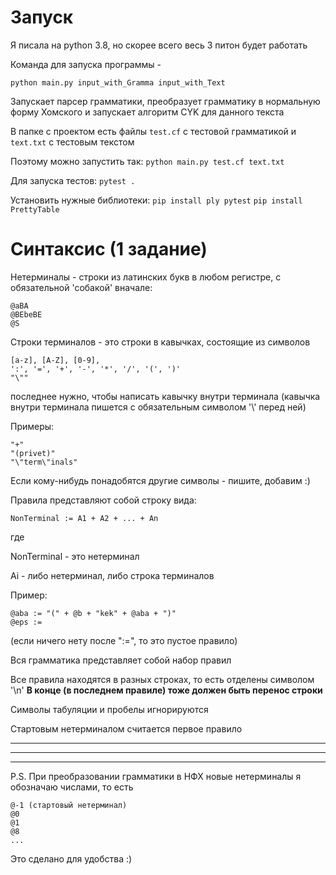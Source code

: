 # Запуск
Я писала на python 3.8, но скорее всего весь 3 питон будет работать 


Команда для запуска программы -  

`python main.py input_with_Gramma input_with_Text`

Запускает парсер грамматики, преобразует грамматику в нормальную форму Хомского 
и запускает алгоритм CYK для данного текста

В папке с проектом есть файлы `test.cf` с тестовой грамматикой и `text.txt` с тестовым текстом 

Поэтому можно запустить так:
`python main.py test.cf text.txt`


Для запуска тестов:
`pytest .`


Установить нужные библиотеки:
`pip install ply pytest`
`pip install PrettyTable`

#  Cинтаксис (1 задание)
Нетерминалы - строки из латинских букв в любом регистре, с обязательной 'собакой' вначале:

```
@aBA
@BEbeBE
@S
```

Строки терминалов - это строки в кавычках, состоящие из символов 
```
[a-z], [A-Z], [0-9],
':', '=', '+', '-', '*', '/', '(', ')'
"\"" 
```
последнее нужно, чтобы написать кавычку внутри терминала 
(кавычка внутри терминала пишется с обязательным символом '\\' перед ней)


Примеры: 
```
"+"
"(privet)"
"\"term\"inals"
```


Если кому-нибудь понадобятся другие символы - пишите, добавим :)

Правила представляют собой строку вида:
```
NonTerminal := A1 + A2 + ... + An
```
где 

NonTerminal - это нетерминал
 
Ai - либо нетерминал, либо строка терминалов 


Пример: 
```
@aba := "(" + @b + "kek" + @aba + ")"
@eps := 
```
(если ничего нету после ":=", то это пустое правило)


Вся грамматика представляет собой набор правил

Все правила находятся в разных строках, то есть отделены символом '\n'
**В конце (в последнем правиле) тоже должен быть перенос строки**


Символы табуляции и пробелы игнорируются

Стартовым нетерминалом считается первое правило

---
---
---
P.S.
При преобразовании грамматики в НФХ новые нетерминалы я обозначаю числами, то есть

```
@-1 (стартовый нетерминал)
@0
@1
@8
...
```
Это сделано для удобства :)